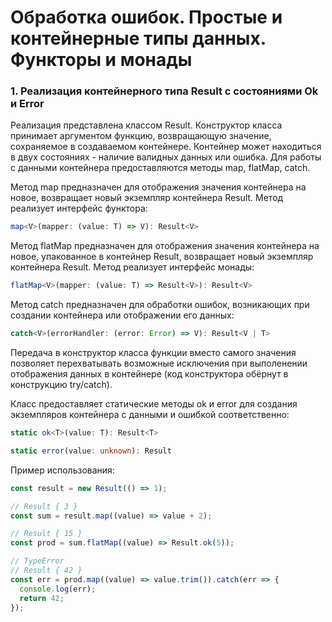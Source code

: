 # Обработка ошибок. Простые и контейнерные типы данных. Функторы и монады

### 1. Реализация контейнерного типа Result с состояниями Ok и Error

Реализация представлена классом Result. Конструктор класса принимает аргументом функцию, возвращающую значение, сохраняемое в создаваемом контейнере. Контейнер может находиться в двух состояниях - наличие валидных данных или ошибка. Для работы с данными контейнера предоставляются методы map, flatMap, catch.

Метод map предназначен для отображения значения контейнера на новое, возвращает новый экземпляр контейнера Result. Метод реализует интерфейс функтора:

```ts
map<V>(mapper: (value: T) => V): Result<V>
```

Метод flatMap предназначен для отображения значения контейнера на новое, упакованное в контейнер Result, возвращает новый экземпляр контейнера Result. Метод реализует интерфейс монады:

```ts
flatMap<V>(mapper: (value: T) => Result<V>): Result<V>
```

Метод catch предназначен для обработки ошибок, возникающих при создании контейнера или отображении его данных:

```ts
catch<V>(errorHandler: (error: Error) => V): Result<V | T>
```

Передача в конструктор класса функции вместо самого значения позволяет перехватывать возможные исключения при выполенении отображения данных в контейнере (код конструктора обёрнут в конструкцию try/catch).

Класс предоставляет статические методы ok и error для создания экземпляров контейнера с данными и ошибкой соответственно:

```ts
static ok<T>(value: T): Result<T>

static error(value: unknown): Result
```

Пример использования:

```js
const result = new Result(() => 1);

// Result { 3 }
const sum = result.map((value) => value + 2);

// Result { 15 }
const prod = sum.flatMap((value) => Result.ok(5));

// TypeError
// Result { 42 }
const err = prod.map((value) => value.trim()).catch(err => {
  console.log(err);
  return 42;
});
```
